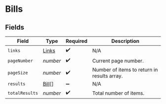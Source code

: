 # Bills


## Fields

| Field                                       | Type                                        | Required                                    | Description                                 |
| ------------------------------------------- | ------------------------------------------- | ------------------------------------------- | ------------------------------------------- |
| `links`                                     | [Links](../../models/shared/links.md)       | :heavy_check_mark:                          | N/A                                         |
| `pageNumber`                                | *number*                                    | :heavy_check_mark:                          | Current page number.                        |
| `pageSize`                                  | *number*                                    | :heavy_check_mark:                          | Number of items to return in results array. |
| `results`                                   | [Bill](../../models/shared/bill.md)[]       | :heavy_minus_sign:                          | N/A                                         |
| `totalResults`                              | *number*                                    | :heavy_check_mark:                          | Total number of items.                      |